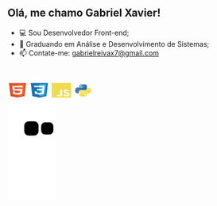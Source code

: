 ## Olá, me chamo Gabriel Xavier!


- 💻 Sou Desenvolvedor Front-end;
- 🌱 Graduando em Análise e Desenvolvimento de Sistemas; 
- 📫 Contate-me: gabrielreivax7@gmail.com
##
<div style="display: inline-block"><br>
     <img align="center" alt="Gabriel-HTML" height="30" width="40" src="https://raw.githubusercontent.com/devicons/devicon/master/icons/html5/html5-original.svg">
     <img align="center" alt="Gabriel-CSS" height="30" width="40" src="https://raw.githubusercontent.com/devicons/devicon/master/icons/css3/css3-original.svg">
     <img align="center" alt="Gabriel-JS" height="30" width="40" src="https://raw.githubusercontent.com/devicons/devicon/master/icons/javascript/javascript-plain.svg">
       <img align="center" alt="Gabriel-Python" height="30" width="40" src="https://raw.githubusercontent.com/devicons/devicon/master/icons/python/python-original.svg">
<div>
   
![snake gif](https://github.com/gabrielreivax/gabrielreivax/blob/output/github-contribution-grid-snake.svg)

     


  
          
          
  
          
